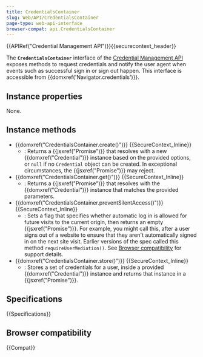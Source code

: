 ```yaml
---
title: CredentialsContainer
slug: Web/API/CredentialsContainer
page-type: web-api-interface
browser-compat: api.CredentialsContainer
---
```


{{APIRef("Credential Management API")}}{{securecontext_header}}

The **`CredentialsContainer`** interface of the [Credential Management API](/en-US/docs/Web/API/Credential_Management_API) exposes methods to request credentials and notify the user agent when events such as successful sign in or sign out happen. This interface is accessible from {{domxref('Navigator.credentials')}}.

## Instance properties

None.

## Instance methods

- {{domxref("CredentialsContainer.create()")}} {{SecureContext_Inline}}
  - : Returns a {{jsxref("Promise")}} that resolves with a new {{domxref("Credential")}} instance based on the provided options, or `null` if no `Credential` object can be created. In exceptional circumstances, the {{jsxref("Promise")}} may reject.
- {{domxref("CredentialsContainer.get()")}} {{SecureContext_Inline}}
  - : Returns a {{jsxref("Promise")}} that resolves with the {{domxref("Credential")}} instance that matches the provided parameters.
- {{domxref("CredentialsContainer.preventSilentAccess()")}} {{SecureContext_Inline}}
  - : Sets a flag that specifies whether automatic log in is allowed for future visits to the current origin, then returns an empty {{jsxref("Promise")}}. For example, you might call this, after a user signs out of a website to ensure that they aren't automatically signed in on the next site visit. Earlier versions of the spec called this method `requireUserMediation()`. See [Browser compatibility](#browser_compatibility) for support details.
- {{domxref("CredentialsContainer.store()")}} {{SecureContext_Inline}}
  - : Stores a set of credentials for a user, inside a provided {{domxref("Credential")}} instance and returns that instance in a {{jsxref("Promise")}}.

## Specifications

{{Specifications}}

## Browser compatibility

{{Compat}}
